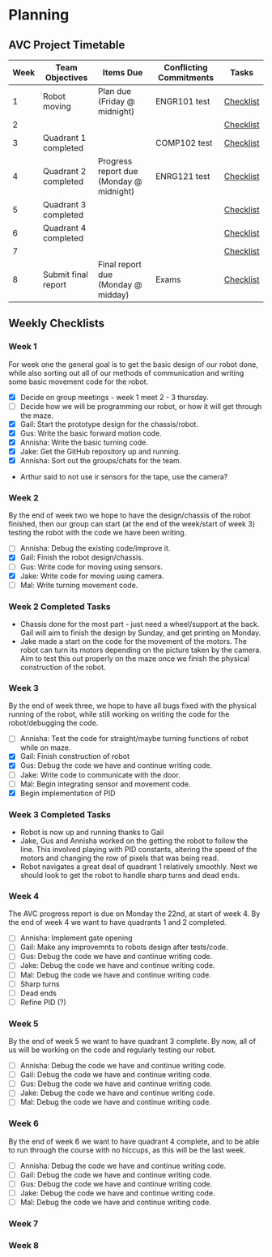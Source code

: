# Planning

## AVC Project Timetable
| Week | Team Objectives      | Items Due                               | Conflicting Commitments | Tasks     |
|------|----------------------|-----------------------------------------|-------------------------|-----------|
| 1    | Robot moving         | Plan due (Friday @ midnight)            | ENGR101 test            | [Checklist](#week-1) |
| 2    |                      |                                         |                         | [Checklist](#week-2) |
| 3    | Quadrant 1 completed |                                         | COMP102 test            | [Checklist](#week-3) |
| 4    | Quadrant 2 completed | Progress report due (Monday @ midnight) | ENRG121 test            | [Checklist](#week-4) |
| 5    | Quadrant 3 completed |                                         |                         | [Checklist](#week-5) |
| 6    | Quadrant 4 completed |                                         |                         | [Checklist](#week-6) |
| 7    |                      |                                         |                         | [Checklist](#week-7) |
| 8    | Submit final report  | Final report due (Monday @ midday)      | Exams                   | [Checklist](#week-8) |

## Weekly Checklists

### Week 1
For week one the general goal is to get the basic design of our robot done, while also sorting out all of our methods of communication and writing some basic movement code for the robot.
- [x] Decide on group meetings - week 1 meet 2 - 3 thursday.
- [ ] Decide how we will be programming our robot, or how it will get through the maze.
- [x] Gail: Start the prototype design for the chassis/robot.
- [x] Gus: Write the basic forward motion code.
- [x] Annisha: Write the basic turning code.
- [x] Jake: Get the GitHub repository up and running.
- [x] Annisha: Sort out the groups/chats for the team.
- Arthur said to not use ir sensors for the tape, use the camera?

### Week 2
By the end of week two we hope to have the design/chassis of the robot finished, then our group can start (at the end of the week/start of week 3) testing the robot with the code we have been writing. 
- [ ] Annisha: Debug the existing code/improve it.
- [x] Gail: Finish the robot design/chassis.
- [ ] Gus: Write code for moving using sensors.
- [x] Jake: Write code for moving using camera.
- [ ] Mal: Write turning movement code.

### Week 2 Completed Tasks
- Chassis done for the most part - just need a wheel/support at the back. Gail will aim to finish the design by Sunday, and get printing on Monday.
- Jake made a start on the code for the movement of the motors. The robot can turn its motors depending on the picture taken by the camera. Aim to test this out properly on the maze once we finish the physical construction of the robot.

### Week 3
By the end of week three, we hope to have all bugs fixed with the physical running of the robot, while still working on writing the code for the robot/debugging the code.
- [ ] Annisha: Test the code for straight/maybe turning functions of robot while on maze.
- [x] Gail: Finish construction of robot
- [x] Gus: Debug the code we have and continue writing code.
- [ ] Jake: Write code to communicate with the door.
- [ ] Mal: Begin integrating sensor and movement code.
- [x] Begin implementation of PID

### Week 3 Completed Tasks
- Robot is now up and running thanks to Gail
- Jake, Gus and Annisha worked on the getting the robot to follow the line. This involved playing with PID constants, altering the speed of the motors and changing the row of pixels that was being read.
- Robot navigates a great deal of quadrant 1 relatively smoothly. Next we should look to get the robot to handle sharp turns and dead ends.

### Week 4
The AVC progress report is due on Monday the 22nd, at start of week 4. By the end of week 4 we want to have quadrants 1 and 2 completed.
- [ ] Annisha: Implement gate opening
- [ ] Gail: Make any improvemnts to robots design after tests/code.
- [ ] Gus: Debug the code we have and continue writing code.
- [ ] Jake: Debug the code we have and continue writing code.
- [ ] Mal: Debug the code we have and continue writing code.
- [ ] Sharp turns
- [ ] Dead ends
- [ ] Refine PID (?)

### Week 5
By the end of week 5 we want to have quadrant 3 complete. By now, all of us will be working on the code and regularly testing our robot.
- [ ] Annisha: Debug the code we have and continue writing code.
- [ ] Gail: Debug the code we have and continue writing code.
- [ ] Gus: Debug the code we have and continue writing code.
- [ ] Jake: Debug the code we have and continue writing code.
- [ ] Mal: Debug the code we have and continue writing code.

### Week 6
By the end of week 6 we want to have quadrant 4 complete, and to be able to run through the course with no hiccups, as this will be the last week.
- [ ] Annisha: Debug the code we have and continue writing code.
- [ ] Gail: Debug the code we have and continue writing code.
- [ ] Gus: Debug the code we have and continue writing code.
- [ ] Jake: Debug the code we have and continue writing code.
- [ ] Mal: Debug the code we have and continue writing code.

### Week 7

### Week 8

